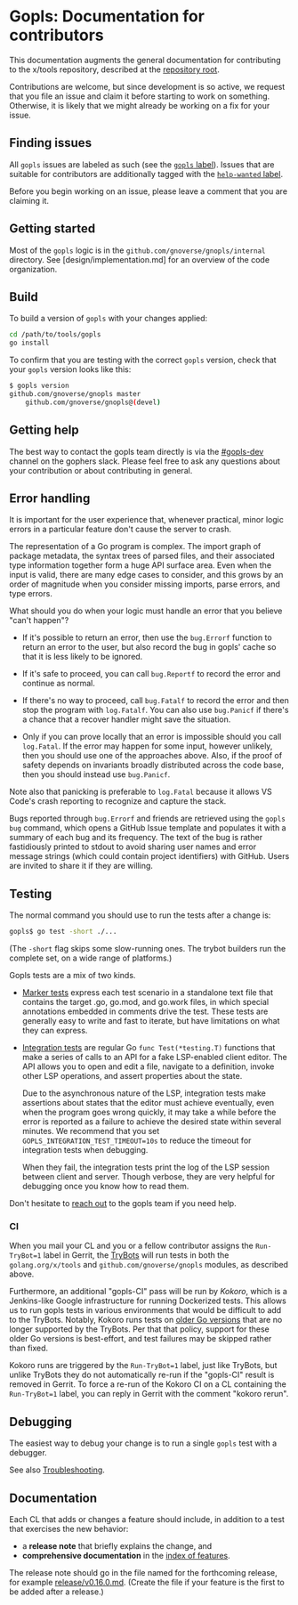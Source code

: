 # Gopls: Documentation for contributors

This documentation augments the general documentation for contributing to the
x/tools repository, described at the [repository root](../../CONTRIBUTING.md).

Contributions are welcome, but since development is so active, we request that
you file an issue and claim it before starting to work on something. Otherwise,
it is likely that we might already be working on a fix for your issue.

## Finding issues

All `gopls` issues are labeled as such (see the [`gopls` label][issue-gopls]).
Issues that are suitable for contributors are additionally tagged with the
[`help-wanted` label][issue-wanted].

Before you begin working on an issue, please leave a comment that you are
claiming it.

## Getting started

Most of the `gopls` logic is in the `github.com/gnoverse/gnopls/internal`
directory. See [design/implementation.md] for an overview of the code organization.

## Build

To build a version of `gopls` with your changes applied:

```bash
cd /path/to/tools/gopls
go install
```

To confirm that you are testing with the correct `gopls` version, check that
your `gopls` version looks like this:

```bash
$ gopls version
github.com/gnoverse/gnopls master
    github.com/gnoverse/gnopls@(devel)
```

## Getting help

The best way to contact the gopls team directly is via the
[#gopls-dev](https://app.slack.com/client/T029RQSE6/CRWSN9NCD) channel on the
gophers slack. Please feel free to ask any questions about your contribution or
about contributing in general.


## Error handling

It is important for the user experience that, whenever practical,
minor logic errors in a particular feature don't cause the server to
crash.

The representation of a Go program is complex. The import graph of
package metadata, the syntax trees of parsed files, and their
associated type information together form a huge API surface area.
Even when the input is valid, there are many edge cases to consider,
and this grows by an order of magnitude when you consider missing
imports, parse errors, and type errors.

What should you do when your logic must handle an error that you
believe "can't happen"?

- If it's possible to return an error, then use the `bug.Errorf`
  function to return an error to the user, but also record the bug in
  gopls' cache so that it is less likely to be ignored.

- If it's safe to proceed, you can call `bug.Reportf` to record the
  error and continue as normal.

- If there's no way to proceed, call `bug.Fatalf` to record the error
  and then stop the program with `log.Fatalf`. You can also use
  `bug.Panicf` if there's a chance that a recover handler might save
  the situation.

- Only if you can prove locally that an error is impossible should you
  call `log.Fatal`. If the error may happen for some input, however
  unlikely, then you should use one of the approaches above. Also, if
  the proof of safety depends on invariants broadly distributed across
  the code base, then you should instead use `bug.Panicf`.

Note also that panicking is preferable to `log.Fatal` because it
allows VS Code's crash reporting to recognize and capture the stack.

Bugs reported through `bug.Errorf` and friends are retrieved using the
`gopls bug` command, which opens a GitHub Issue template and populates
it with a summary of each bug and its frequency.
The text of the bug is rather fastidiously printed to stdout to avoid
sharing user names and error message strings (which could contain
project identifiers) with GitHub.
Users are invited to share it if they are willing.

## Testing

The normal command you should use to run the tests after a change is:

```bash
gopls$ go test -short ./...
```

(The `-short` flag skips some slow-running ones. The trybot builders
run the complete set, on a wide range of platforms.)

Gopls tests are a mix of two kinds.

- [Marker tests](../internal/test/marker) express each test scenario
  in a standalone text file that contains the target .go, go.mod, and
  go.work files, in which special annotations embedded in comments
  drive the test. These tests are generally easy to write and fast
  to iterate, but have limitations on what they can express.

- [Integration tests](../internal/test/integration) are regular Go
  `func Test(*testing.T)` functions that make a series of calls to an
  API for a fake LSP-enabled client editor. The API allows you to open
  and edit a file, navigate to a definition, invoke other LSP
  operations, and assert properties about the state.

  Due to the asynchronous nature of the LSP, integration tests make
  assertions about states that the editor must achieve eventually,
  even when the program goes wrong quickly, it may take a while before
  the error is reported as a failure to achieve the desired state
  within several minutes. We recommend that you set
  `GOPLS_INTEGRATION_TEST_TIMEOUT=10s` to reduce the timeout for
  integration tests when debugging.
  
  When they fail, the integration tests print the log of the LSP
  session between client and server. Though verbose, they are very
  helpful for debugging once you know how to read them.

Don't hesitate to [reach out](#getting-help) to the gopls team if you
need help.

### CI

When you mail your CL and you or a fellow contributor assigns the
`Run-TryBot=1` label in Gerrit, the
[TryBots](https://golang.org/doc/contribute.html#trybots) will run tests in
both the `golang.org/x/tools` and `github.com/gnoverse/gnopls` modules, as
described above.

Furthermore, an additional "gopls-CI" pass will be run by _Kokoro_, which is a
Jenkins-like Google infrastructure for running Dockerized tests. This allows us
to run gopls tests in various environments that would be difficult to add to
the TryBots. Notably, Kokoro runs tests on
[older Go versions](../README.md#supported-go-versions) that are no longer supported
by the TryBots. Per that that policy, support for these older Go versions is
best-effort, and test failures may be skipped rather than fixed.

Kokoro runs are triggered by the `Run-TryBot=1` label, just like TryBots, but
unlike TryBots they do not automatically re-run if the "gopls-CI" result is
removed in Gerrit. To force a re-run of the Kokoro CI on a CL containing the
`Run-TryBot=1` label, you can reply in Gerrit with the comment "kokoro rerun".

## Debugging

The easiest way to debug your change is to run a single `gopls` test with a
debugger.

See also [Troubleshooting](troubleshooting.md#troubleshooting).

<!--TODO(rstambler): Add more details about the debug server and viewing
telemetry.-->

[issue-gopls]: https://github.com/golang/go/issues?utf8=%E2%9C%93&q=is%3Aissue+is%3Aopen+label%3Agopls "gopls issues"
[issue-wanted]: https://github.com/golang/go/issues?utf8=✓&q=is%3Aissue+is%3Aopen+label%3Agopls+label%3A"help+wanted" "help wanted"

## Documentation

Each CL that adds or changes a feature should include, in addition to
a test that exercises the new behavior:

- a **release note** that briefly explains the change, and
- **comprehensive documentation** in the [index of features](features/README.md).

The release note should go in the file named for the forthcoming
release, for example [release/v0.16.0.md](release/v0.16.0.md). (Create
the file if your feature is the first to be added after a release.)


